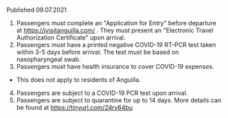 Published 09.07.2021
1. Passengers must complete an "Application for Entry" before departure at <a href="https://ivisitanguilla.com/">https://ivisitanguilla.com/</a> . They must present an "Electronic Travel Authorization Certificate" upon arrival.
2. Passengers must have a printed negative COVID-19 RT-PCR test taken within 3-5 days before arrival. The test must be based on nasopharyngeal swab.
3. Passengers must have health insurance to cover COVID-19 expenses.
- This does not apply to residents of Anguilla.
4. Passengers are subject to a COVID-19 PCR test upon arrival.
5. Passengers are subject to quarantine for up to 14 days. More details can be found at <a href="https://tinyurl.com/24rv64bu">https://tinyurl.com/24rv64bu</a> 

